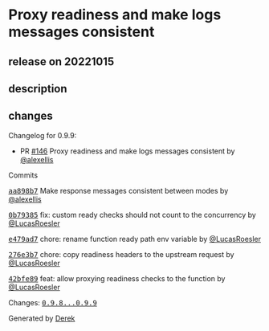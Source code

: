 # Proxy readiness and make logs messages consistent

## release on 20221015

## description

## changes

Changelog for 0.9.9:

* PR <a class="issue-link js-issue-link" data-error-text="Failed to load title" data-id="1409107175" data-permission-text="Title is private" data-url="https://github.com/openfaas/of-watchdog/issues/146" data-hovercard-type="pull_request" data-hovercard-url="/openfaas/of-watchdog/pull/146/hovercard" href="https://github.com/openfaas/of-watchdog/pull/146">#146</a> Proxy readiness and make logs messages consistent by <a class="user-mention notranslate" data-hovercard-type="user" data-hovercard-url="/users/alexellis/hovercard" data-octo-click="hovercard-link-click" data-octo-dimensions="link_type:self" href="https://github.com/alexellis">@alexellis</a>

Commits

<a class="commit-link" data-hovercard-type="commit" data-hovercard-url="https://github.com/openfaas/of-watchdog/commit/aa898b77066e5661d512283defdd539076868f12/hovercard" href="https://github.com/openfaas/of-watchdog/commit/aa898b77066e5661d512283defdd539076868f12"><tt>aa898b7</tt></a> Make response messages consistent between modes by <a class="user-mention notranslate" data-hovercard-type="user" data-hovercard-url="/users/alexellis/hovercard" data-octo-click="hovercard-link-click" data-octo-dimensions="link_type:self" href="https://github.com/alexellis">@alexellis</a>

<a class="commit-link" data-hovercard-type="commit" data-hovercard-url="https://github.com/openfaas/of-watchdog/commit/0b79385f581f5ebb489d15648a64d696d8b10a45/hovercard" href="https://github.com/openfaas/of-watchdog/commit/0b79385f581f5ebb489d15648a64d696d8b10a45"><tt>0b79385</tt></a> fix: custom ready checks should not count to the concurrency by <a class="user-mention notranslate" data-hovercard-type="user" data-hovercard-url="/users/LucasRoesler/hovercard" data-octo-click="hovercard-link-click" data-octo-dimensions="link_type:self" href="https://github.com/LucasRoesler">@LucasRoesler</a>

<a class="commit-link" data-hovercard-type="commit" data-hovercard-url="https://github.com/openfaas/of-watchdog/commit/e479ad7a5c0aea26622047748ac2dcd37ee1be11/hovercard" href="https://github.com/openfaas/of-watchdog/commit/e479ad7a5c0aea26622047748ac2dcd37ee1be11"><tt>e479ad7</tt></a> chore: rename function ready path env variable by <a class="user-mention notranslate" data-hovercard-type="user" data-hovercard-url="/users/LucasRoesler/hovercard" data-octo-click="hovercard-link-click" data-octo-dimensions="link_type:self" href="https://github.com/LucasRoesler">@LucasRoesler</a>

<a class="commit-link" data-hovercard-type="commit" data-hovercard-url="https://github.com/openfaas/of-watchdog/commit/276e3b742f843c28cf45c5208c077f8a8725c077/hovercard" href="https://github.com/openfaas/of-watchdog/commit/276e3b742f843c28cf45c5208c077f8a8725c077"><tt>276e3b7</tt></a> chore: copy readiness headers to the upstream request by <a class="user-mention notranslate" data-hovercard-type="user" data-hovercard-url="/users/LucasRoesler/hovercard" data-octo-click="hovercard-link-click" data-octo-dimensions="link_type:self" href="https://github.com/LucasRoesler">@LucasRoesler</a>

<a class="commit-link" data-hovercard-type="commit" data-hovercard-url="https://github.com/openfaas/of-watchdog/commit/42bfe898d51a3ab023ca674a617b5c8106e19c4d/hovercard" href="https://github.com/openfaas/of-watchdog/commit/42bfe898d51a3ab023ca674a617b5c8106e19c4d"><tt>42bfe89</tt></a> feat: allow proxying readiness checks to the function by <a class="user-mention notranslate" data-hovercard-type="user" data-hovercard-url="/users/LucasRoesler/hovercard" data-octo-click="hovercard-link-click" data-octo-dimensions="link_type:self" href="https://github.com/LucasRoesler">@LucasRoesler</a>

Changes: <a class="commit-link" href="https://github.com/openfaas/of-watchdog/compare/0.9.8...0.9.9"><tt>0.9.8...0.9.9</tt></a>

Generated by <a href="https://github.com/alexellis/derek/">Derek</a>

